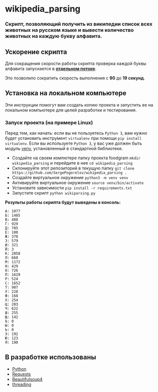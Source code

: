 # wikipedia_parsing

### Скрипт, позволяющий получить из википедии список всех животных на русском языке и вывести количество животных на каждую букву алфавита. 

## Ускорение скрипта
Для сокращения скорости работы скрипта проверка каждой буквы алфавита запускается в [**отдельном потоке**](https://docs.python.org/3/library/threading.html).

Это позволило сократить скорость выполнения с **90** до **19 секунд**.

## Установка на локальном компьютере
Эти инструкции помогут вам создать копию проекта и запустить ее на локальном компьютере для целей разработки и тестирования.

### Запуск проекта (на примере Linux)

Перед тем, как начать: если вы не пользуетесь `Python 3`, вам нужно будет установить инструмент `virtualenv` при помощи `pip install virtualenv`. 
Если вы используете `Python 3`, у вас уже должен быть модуль [venv](https://docs.python.org/3/library/venv.html), установленный в стандартной библиотеке.

- Создайте на своем компютере папку проекта foodgram `mkdir wikipedia_parsing` и перейдите в нее `cd wikipedia_parsing`
- Склонируйте этот репозиторий в текущую папку `git clone https://github.com/SergePogorelov/wikipedia_parsing .`
- Создайте виртуальное окружение `python3 -m venv venv`
- Активируйте виртуальное окружение `source venv/bin/activate`
- Установите зависимости `pip install -r requirements.txt`
- Запустите скрипт `python wikiparsing.py`

**Результы работы скрипта будут выведены в консоль:**
```
А: 1077
Б: 1485
В: 488
Г: 929
Д: 705
Е: 100
Ж: 378
З: 579
И: 321
Й: 3
К: 2058
Л: 660
М: 1172
Н: 429
О: 726
П: 1629
Р: 524
С: 1652
Т: 907
У: 228
Ф: 168
Х: 254
Ц: 203
Ч: 622
Ш: 255
Щ: 142
Ъ: 0
Ы: 0
Ь: 0
Э: 192
Ю: 123
Я: 190

```

## В разработке использованы

- [Python](https://www.python.org/)
- [Requests](https://requests.readthedocs.io/en/master/)
- [Beautifulsoup4](https://pypi.org/project/beautifulsoup4/)
- [threading](https://docs.python.org/3/library/threading.html)


